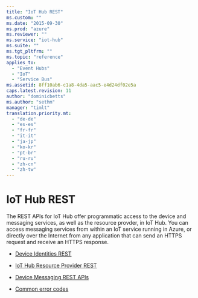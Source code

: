 ```yaml
---
title: "IoT Hub REST"
ms.custom: ""
ms.date: "2015-09-30"
ms.prod: "azure"
ms.reviewer: ""
ms.service: "iot-hub"
ms.suite: ""
ms.tgt_pltfrm: ""
ms.topic: "reference"
applies_to: 
  - "Event Hubs"
  - "IoT"
  - "Service Bus"
ms.assetid: 8ff10ab6-c1a8-4da5-aac5-e4d24df02e5a
caps.latest.revision: 11
author: "dominicbetts"
ms.author: "sethm"
manager: "timlt"
translation.priority.mt: 
  - "de-de"
  - "es-es"
  - "fr-fr"
  - "it-it"
  - "ja-jp"
  - "ko-kr"
  - "pt-br"
  - "ru-ru"
  - "zh-cn"
  - "zh-tw"
---
```

# IoT Hub REST
The REST APIs for IoT Hub offer programmatic access to the device and messaging services, as well as the resource provder, in IoT Hub.  You can access messaging services from within an IoT  service running in Azure, or directly over the Internet from any application that can send an HTTPS request and receive an HTTPS response.  
  
-   [Device Identities REST](device-identities-rest.md)  
  
-   [IoT Hub Resource Provider REST](resourceprovider/iot-hub-resource-provider-rest.md)  
  
-   [Device Messaging REST APIs](device-messaging-rest-apis.md)  
  
-   [Common error codes](common-error-codes.md)